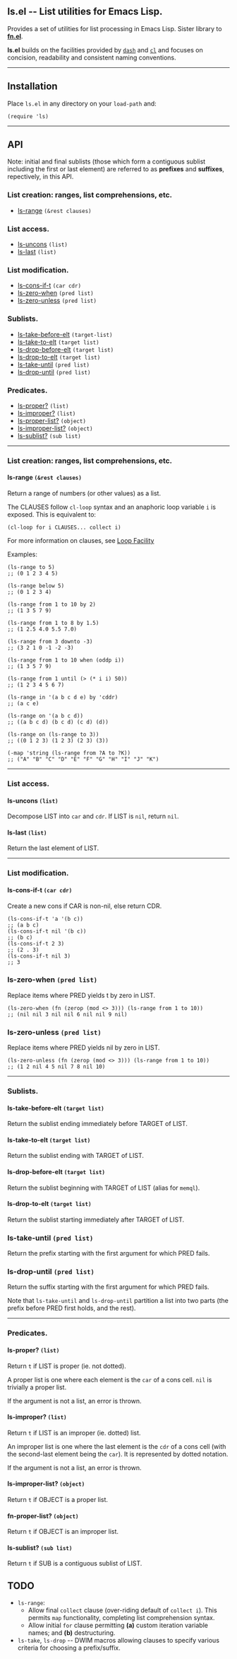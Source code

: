 ls.el -- List utilities for Emacs Lisp.
-----

Provides a set of utilities for list processing in Emacs Lisp. Sister library
to [__fn.el__](https://github.com/troyp/fn.el).

__ls.el__ builds on the facilities provided by
[`dash`](https://github.com/magnars/dash.el) and
[`cl`](https://www.gnu.org/software/emacs/manual/html_node/cl/) and focuses on
concision, readability and consistent naming conventions.

------------------------------------------------------------

## Installation

Place `ls.el` in any directory on your `load-path` and:

    (require 'ls)

------------------------------------------------------------

## API

Note: initial and final sublists (those which form a contiguous sublist
including the first or last element) are referred to as __prefixes__ and
__suffixes__, repectively, in this API.

### List creation: ranges, list comprehensions, etc.
* [ls-range](#ls-range-rest-clauses) `(&rest clauses)`

### List access.
* [ls-uncons](#ls-uncons-list) `(list)`
* [ls-last](#ls-last-list) `(list)`

### List modification.
* [ls-cons-if-t](#ls-cons-if-t-car-cdr) `(car cdr)`
* [ls-zero-when](#ls-zero-when-pred-list) `(pred list)`
* [ls-zero-unless](#ls-zero-unless-pred-list) `(pred list)`

### Sublists.
* [ls-take-before-elt](#ls-take-before-elt-target-list) `(target-list)`
* [ls-take-to-elt](#ls-take-to-elt-target-list) `(target list)`
* [ls-drop-before-elt](#ls-drop-before-elt-target-list) `(target list)`
* [ls-drop-to-elt](#ls-drop-to-elt-target-list) `(target list)`
* [ls-take-until](#ls-take-until-pred-list) `(pred list)`
* [ls-drop-until](#ls-drop-until-pred-list) `(pred list)`

### Predicates.
* [ls-proper?](#ls-proper-list) `(list)`
* [ls-improper?](#ls-improper-list) `(list)`
* [ls-proper-list?](#ls-proper-list-object) `(object)`
* [ls-improper-list?](#ls-improper-list-object) `(object)`
* [ls-sublist?](#ls-sublist-sub-list) `(sub list)`

------------------------------------------------------------

### List creation: ranges, list comprehensions, etc.

#### ls-range `(&rest clauses)`
Return a range of numbers (or other values) as a list.

The CLAUSES follow `cl-loop` syntax and an anaphoric loop variable `i` is exposed.
This is equivalent to:

    (cl-loop for i CLAUSES... collect i)

For more information on clauses, see
[Loop Facility](https://www.gnu.org/software/emacs/manual/html_node/cl/Loop-Facility.html)

Examples:

    (ls-range to 5)
    ;; (0 1 2 3 4 5)

    (ls-range below 5)
    ;; (0 1 2 3 4)

    (ls-range from 1 to 10 by 2)
    ;; (1 3 5 7 9)

    (ls-range from 1 to 8 by 1.5)
    ;; (1 2.5 4.0 5.5 7.0)

    (ls-range from 3 downto -3)
    ;; (3 2 1 0 -1 -2 -3)

    (ls-range from 1 to 10 when (oddp i))
    ;; (1 3 5 7 9)

    (ls-range from 1 until (> (* i i) 50))
    ;; (1 2 3 4 5 6 7)

    (ls-range in '(a b c d e) by 'cddr)
    ;; (a c e)

    (ls-range on '(a b c d))
    ;; ((a b c d) (b c d) (c d) (d))

    (ls-range on (ls-range to 3))
    ;; ((0 1 2 3) (1 2 3) (2 3) (3))

    (-map 'string (ls-range from ?A to ?K))
    ;; ("A" "B" "C" "D" "E" "F" "G" "H" "I" "J" "K")

------------------------------------------------------------

### List access.

#### ls-uncons `(list)`
Decompose LIST into `car` and `cdr`. If LIST is `nil`, return `nil`.

#### ls-last `(list)`
Return the last element of LIST.

------------------------------------------------------------

### List modification.

#### ls-cons-if-t `(car cdr)`
Create a new cons if CAR is non-nil, else return CDR.

    (ls-cons-if-t 'a '(b c))
    ;; (a b c)
    (ls-cons-if-t nil '(b c))
    ;; (b c)
    (ls-cons-if-t 2 3)
    ;; (2 . 3)
    (ls-cons-if-t nil 3)
    ;; 3

### ls-zero-when `(pred list)`
Replace items where PRED yields t by zero in LIST.

    (ls-zero-when (fn (zerop (mod <> 3))) (ls-range from 1 to 10))
    ;; (nil nil 3 nil nil 6 nil nil 9 nil)

### ls-zero-unless `(pred list)`
Replace items where PRED yields nil by zero in LIST.

    (ls-zero-unless (fn (zerop (mod <> 3))) (ls-range from 1 to 10))
    ;; (1 2 nil 4 5 nil 7 8 nil 10)

------------------------------------------------------------

### Sublists.

#### ls-take-before-elt `(target list)`
Return the sublist ending immediately before TARGET of LIST.

#### ls-take-to-elt `(target list)`
Return the sublist ending with TARGET of LIST.

#### ls-drop-before-elt `(target list)`
Return the sublist beginning with TARGET of LIST (alias for `memql`).

#### ls-drop-to-elt `(target list)`
Return the sublist starting immediately after TARGET of LIST.

### ls-take-until `(pred list)`
Return the prefix starting with the first argument for which PRED fails.

### ls-drop-until `(pred list)`
Return the suffix starting with the first argument for which PRED fails.

Note that `ls-take-until` and `ls-drop-until` partition a list into two parts
(the prefix before PRED first holds, and the rest).

------------------------------------------------------------

### Predicates.

#### ls-proper? `(list)`
Return `t` if LIST is proper (ie. not dotted).

A proper list is one where each element is the `car` of a cons cell. `nil` is
trivially a proper list.

If the argument is not a list, an error is thrown.

#### ls-improper? `(list)`
Return `t` if LIST is an improper (ie. dotted) list.

An improper list is one where the last element is the `cdr` of a cons cell (with
the second-last element being the `car`). It is represented by dotted notation.

If the argument is not a list, an error is thrown.

#### ls-improper-list? `(object)`
Return `t` if OBJECT is a proper list.

#### fn-proper-list? `(object)`
Return `t` if OBJECT is an improper list.

#### ls-sublist? `(sub list)`
Return `t` if SUB is a contiguous sublist of LIST.

## TODO

* `ls-range`:
    * Allow final `collect` clause (over-riding default of `collect i`). This
    permits `map` functionality, completing list comprehension syntax.
    * Allow initial `for` clause permitting __(a)__ custom iteration variable
    names; and __(b)__ destructuring.
* `ls-take`, `ls-drop` -- DWIM macros allowing clauses to specify various
criteria for choosing a prefix/suffix.
